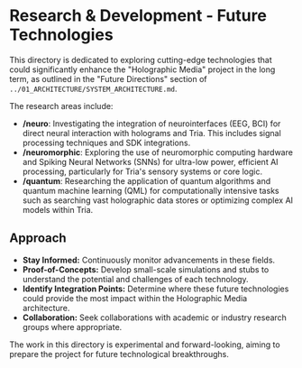 # Research & Development - Future Technologies

This directory is dedicated to exploring cutting-edge technologies that could
significantly enhance the "Holographic Media" project in the long term, as
outlined in the "Future Directions" section of `../01_ARCHITECTURE/SYSTEM_ARCHITECTURE.md`.

The research areas include:

-   **/neuro**: Investigating the integration of neurointerfaces (EEG, BCI) for direct neural interaction with holograms and Tria. This includes signal processing techniques and SDK integrations.
-   **/neuromorphic**: Exploring the use of neuromorphic computing hardware and Spiking Neural Networks (SNNs) for ultra-low power, efficient AI processing, particularly for Tria's sensory systems or core logic.
-   **/quantum**: Researching the application of quantum algorithms and quantum machine learning (QML) for computationally intensive tasks such as searching vast holographic data stores or optimizing complex AI models within Tria.

## Approach
-   **Stay Informed:** Continuously monitor advancements in these fields.
-   **Proof-of-Concepts:** Develop small-scale simulations and stubs to understand the potential and challenges of each technology.
-   **Identify Integration Points:** Determine where these future technologies could provide the most impact within the Holographic Media architecture.
-   **Collaboration:** Seek collaborations with academic or industry research groups where appropriate.

The work in this directory is experimental and forward-looking, aiming to prepare the project for future technological breakthroughs.
